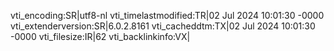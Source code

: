 vti_encoding:SR|utf8-nl
vti_timelastmodified:TR|02 Jul 2024 10:01:30 -0000
vti_extenderversion:SR|6.0.2.8161
vti_cacheddtm:TX|02 Jul 2024 10:01:30 -0000
vti_filesize:IR|62
vti_backlinkinfo:VX|
